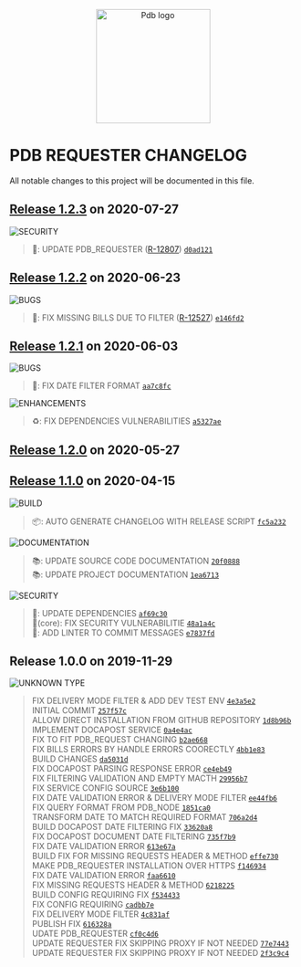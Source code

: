 <p align="center">
<a href="https://www.laplateforme.com/">
<img src="https://www.laplateforme.com/i/sites/default/files/2017-04/logo_pdb_bsl-1.jpg" alt="Pdb logo" width="200">
</a>
</p>

# PDB REQUESTER CHANGELOG

All notable changes to this project will be documented in this file.

##  [Release 1.2.3](https://github.com/Core-Techs-Git/pdb_bills/compare/1.2.2...1.2.3)  on 2020-07-27

![SECURITY](https://img.shields.io/static/v1?label=&style=flat&message=SECURITY&color=f39c12)

> 🔗: UPDATE PDB_REQUESTER ([R-12807](https://redmine.laplateforme.com/redmine/issues/12807)) [`d0ad121`](https://github.com/Core-Techs-Git/pdb_bills/commit/d0ad1213cbbf63b750d6952c13f52abc8105507f)<br />

##  [Release 1.2.2](https://github.com/Core-Techs-Git/pdb_bills/compare/1.2.1...1.2.2)  on 2020-06-23

![BUGS](https://img.shields.io/static/v1?label=&style=flat&message=BUGS&color=e74c3c)

> 🐛: FIX MISSING BILLS DUE TO FILTER ([R-12527](https://redmine.laplateforme.com/redmine/issues/12527)) [`e146fd2`](https://github.com/Core-Techs-Git/pdb_bills/commit/e146fd27f6c3975b5b8b5df3c6a1b2c6c7c406be)<br />

##  [Release 1.2.1](https://github.com/Core-Techs-Git/pdb_bills/compare/1.2.0...1.2.1)  on 2020-06-03

![BUGS](https://img.shields.io/static/v1?label=&style=flat&message=BUGS&color=e74c3c)

> 🐛: FIX DATE FILTER FORMAT [`aa7c8fc`](https://github.com/Core-Techs-Git/pdb_bills/commit/aa7c8fc47c67304caff31f39a4ed56ef16cbf5b0)<br />

![ENHANCEMENTS](https://img.shields.io/static/v1?label=&style=flat&message=ENHANCEMENTS&color=f1c40f)

> ♻️: FIX DEPENDENCIES VULNERABILITIES [`a5327ae`](https://github.com/Core-Techs-Git/pdb_bills/commit/a5327ae00dcb2c4f16947919ecb48268f376ffc3)<br />

##  [Release 1.2.0](https://github.com/Core-Techs-Git/pdb_bills/compare/1.1.0...1.2.0)  on 2020-05-27

##  [Release 1.1.0](https://github.com/Core-Techs-Git/pdb_bills/compare/1.0.0...1.1.0)  on 2020-04-15

![BUILD](https://img.shields.io/static/v1?label=&style=flat&message=BUILD&color=7f8c8d)

> 📦: AUTO GENERATE CHANGELOG WITH RELEASE SCRIPT [`fc5a232`](https://github.com/Core-Techs-Git/pdb_bills/commit/fc5a232223c50485f350df0203c636c2ac31fd0d)<br />

![DOCUMENTATION](https://img.shields.io/static/v1?label=&style=flat&message=DOCUMENTATION&color=9b59b6)

> 📚: UPDATE SOURCE CODE DOCUMENTATION [`20f0888`](https://github.com/Core-Techs-Git/pdb_bills/commit/20f08884114849a231b7405932993cf23f587d3e)<br />
> 📚: UPDATE PROJECT DOCUMENTATION [`1ea6713`](https://github.com/Core-Techs-Git/pdb_bills/commit/1ea6713075eee71f3c3046e307da9c5bb5a46339)<br />

![SECURITY](https://img.shields.io/static/v1?label=&style=flat&message=SECURITY&color=f39c12)

> 🔗: UPDATE DEPENDENCIES [`af69c30`](https://github.com/Core-Techs-Git/pdb_bills/commit/af69c307f88f38a58dc1366a9be0c5eddfef42a3)<br />
> 🔗(core): FIX SECURITY VULNERABILITIE [`48a1a4c`](https://github.com/Core-Techs-Git/pdb_bills/commit/48a1a4c2c972ce94814ec3680ba4645d842fbbf4)<br />
> 🔗: ADD LINTER TO COMMIT MESSAGES [`e7837fd`](https://github.com/Core-Techs-Git/pdb_bills/commit/e7837fd262d9efde709bae6884a8e28f32b02703)<br />

##  Release 1.0.0  on 2019-11-29

![UNKNOWN TYPE](https://img.shields.io/static/v1?label=&style=flat&message=UNKNOWN%20TYPE&color=2c3e50)

> FIX DELIVERY MODE FILTER & ADD DEV TEST ENV [`4e3a5e2`](https://github.com/Core-Techs-Git/pdb_bills/commit/4e3a5e20a9931fd13224ebe552b832288ac47677)<br />
> INITIAL COMMIT [`257f57c`](https://github.com/Core-Techs-Git/pdb_bills/commit/257f57cf05cc796aed420f39b4b5b1be441cdae1)<br />
> ALLOW DIRECT INSTALLATION FROM GITHUB REPOSITORY [`1d8b96b`](https://github.com/Core-Techs-Git/pdb_bills/commit/1d8b96bf7d63bf1e99eea4de077e98d7b0014f8e)<br />
> IMPLEMENT DOCAPOST SERVICE [`0a4e4ac`](https://github.com/Core-Techs-Git/pdb_bills/commit/0a4e4ac76f545099c02cfdeb7d249d6eaacd41c5)<br />
> FIX TO FIT PDB_REQUEST CHANGING [`b2ae668`](https://github.com/Core-Techs-Git/pdb_bills/commit/b2ae6680592af765482e3d0d546cd121d604d3e0)<br />
> FIX BILLS ERRORS BY HANDLE ERRORS COORECTLY [`4bb1e83`](https://github.com/Core-Techs-Git/pdb_bills/commit/4bb1e83c43db5c631d43e3cee5cc163a7bdb8731)<br />
> BUILD CHANGES [`da5031d`](https://github.com/Core-Techs-Git/pdb_bills/commit/da5031dea67f9637e4c07871968144273c7a7268)<br />
> FIX DOCAPOST PARSING RESPONSE ERROR [`ce4eb49`](https://github.com/Core-Techs-Git/pdb_bills/commit/ce4eb4901fda3b45667bf9be81c11b3c5df7f4f1)<br />
> FIX FILTERING VALIDATION AND EMPTY MACTH [`29956b7`](https://github.com/Core-Techs-Git/pdb_bills/commit/29956b7cf0ea3a33a34e772e7a2bb2bc776a03e4)<br />
> FIX SERVICE CONFIG SOURCE [`3e6b100`](https://github.com/Core-Techs-Git/pdb_bills/commit/3e6b100111723978e448ae06a034b1af46e0d50b)<br />
> FIX DATE VALIDATION ERROR & DELIVERY MODE FILTER [`ee44fb6`](https://github.com/Core-Techs-Git/pdb_bills/commit/ee44fb6d58540382cf276b436097d92a03133e0f)<br />
> FIX QUERY FORMAT FROM PDB_NODE [`1851ca0`](https://github.com/Core-Techs-Git/pdb_bills/commit/1851ca0d8c6a52826ebc15854bed76442b41d31c)<br />
> TRANSFORM DATE TO MATCH REQUIRED FORMAT [`706a2d4`](https://github.com/Core-Techs-Git/pdb_bills/commit/706a2d48645bb5ff1b193d9806015ad056e71ca0)<br />
> BUILD DOCAPOST DATE FILTERING FIX [`33620a8`](https://github.com/Core-Techs-Git/pdb_bills/commit/33620a8766bcd97bc10d7ef8c998d6678aa90dc0)<br />
> FIX DOCAPOST DOCUMENT DATE FILTERING [`735f7b9`](https://github.com/Core-Techs-Git/pdb_bills/commit/735f7b9a4f2f7fc657f0b578f197b0a8737b144e)<br />
> FIX DATE VALIDATION ERROR [`613e67a`](https://github.com/Core-Techs-Git/pdb_bills/commit/613e67a9b774da7d4fd75bb61c89b7b0f82978b7)<br />
> BUILD FIX FOR MISSING REQUESTS HEADER & METHOD [`effe730`](https://github.com/Core-Techs-Git/pdb_bills/commit/effe730a07871a2a37713691e9284e69f2e13264)<br />
> MAKE PDB_REQUESTER INSTALLATION OVER HTTPS [`f146934`](https://github.com/Core-Techs-Git/pdb_bills/commit/f146934715e1c53002ad5863f4f248e40d0a404b)<br />
> FIX DATE VALIDATION ERROR [`faa6610`](https://github.com/Core-Techs-Git/pdb_bills/commit/faa66107b56bb386b2dbead9f3d7e2c806ab5b6f)<br />
> FIX MISSING REQUESTS HEADER & METHOD [`6218225`](https://github.com/Core-Techs-Git/pdb_bills/commit/621822541522daa3368f6c76d522e1208cf2a396)<br />
> BUILD CONFIG REQUIRING FIX [`f534433`](https://github.com/Core-Techs-Git/pdb_bills/commit/f5344339ef0daf29c576e36d9f8a2c7eb2bee160)<br />
> FIX CONFIG REQUIRING [`cadbb7e`](https://github.com/Core-Techs-Git/pdb_bills/commit/cadbb7ebdb99439d213d172e093fe91e8200e0b7)<br />
> FIX DELIVERY MODE FILTER [`4c831af`](https://github.com/Core-Techs-Git/pdb_bills/commit/4c831afe6a572756c1180c4791ff045873db6b97)<br />
> PUBLISH FIX [`616328a`](https://github.com/Core-Techs-Git/pdb_bills/commit/616328a88c474cd3bb3245d0c44a4ec7210c82ae)<br />
> UDATE PDB_REQUESTER [`cf0c4d6`](https://github.com/Core-Techs-Git/pdb_bills/commit/cf0c4d6de779c92b7c7934e9d76b3a53a7eb30db)<br />
> UPDATE REQUESTER FIX SKIPPING PROXY IF NOT NEEDED [`77e7443`](https://github.com/Core-Techs-Git/pdb_bills/commit/77e7443a423a180896287833b0ca3e128cf198b9)<br />
> UPDATE REQUESTER FIX SKIPPING PROXY IF NOT NEEDED [`2f3c9c4`](https://github.com/Core-Techs-Git/pdb_bills/commit/2f3c9c43eab8419ef634ff166984a9e7ecf35ab2)<br />

